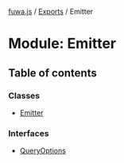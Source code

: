 [fuwa.js](../README.md) / [Exports](../modules.md) / Emitter

# Module: Emitter

## Table of contents

### Classes

- [Emitter](../classes/Emitter.Emitter-1.md)

### Interfaces

- [QueryOptions](../interfaces/Emitter.QueryOptions.md)

